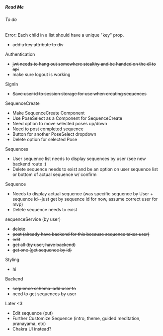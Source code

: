 ##### Read Me

###### To do

Error: Each child in a list should have a unique "key" prop.
- ~~add a key attribute to div~~

Authentication
 - ~~jwt needs to hang out somewhere stealthy and be handed on the dl to api~~
 - make sure logout is working

SignIn
- ~~Save user id to session storage for use when creating sequences~~

SequenceCreate
- Make SequenceCreate Component
- Use PoseSelect as a Component for SequenceCreate
- Need option to move selected poses up/down
- Need to post completed sequence
- Button for another PoseSelect dropdown
- Delete option for selected Pose

Sequences
 - User sequence list needs to display sequences by user (see new backend route :)
 - Delete sequence needs to exist and be an option on user sequence list or bottom of actual sequence w/ confirm
 
 Sequence
 - Needs to display actual sequence (was specific sequence by User + sequence id--just get by sequence id for now, assume correct user for mvp)
 - Delete sequence needs to exist


 sequenceService (by user)
 - ~~delete~~
 - ~~post (already have backend for this because sequence takes user)~~
 - ~~edit~~
 - ~~get all (by user, have backend)~~
 - ~~get one (get sequence by id)~~

 Styling
 - hi

Backend 
- ~~sequence schema: add user to~~
- ~~need to get sequences by user~~

 Later <3
 - Edit sequence (put)
 - Further Customize Sequence (intro, theme, guided meditation, pranayama, etc)
 - Chakra UI instead?

 